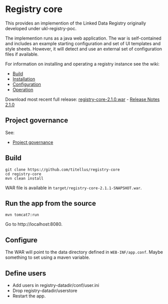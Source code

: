 # Registry core

This provides an implemention of the Linked Data Registry originally developed under ukl-registry-poc.

The implemention runs as a java web application. The war is self-contained and includes an example starting configuration and set of UI templates and style sheets. However, it will detect and use an external set of configuration files if available.

For information on installing and operating a registry instance see the wiki:
   * [Build](https://github.com/UKGovLD/registry-core/wiki/Build)
   * [Installation](https://github.com/UKGovLD/registry-core/wiki/Installation)
   * [Configuration](https://github.com/UKGovLD/registry-core/wiki/Configuration)
   * [Operation](https://github.com/UKGovLD/registry-core/wiki/Operation)
 
Download most recent full release: [registry-core-2.1.0.war](https://s3-eu-west-1.amazonaws.com/ukgovld/release/com/github/ukgovld/registry-core/2.1.0/registry-core-2.1.0.war) - 
[Release Notes 2.1.0](https://github.com/UKGovLD/registry-core/wiki/Release-2.1.0)

## Project governance

See:
   * [Project governance](https://github.com/der/ukl-registry-poc/wiki/Project-Governance)


## Build


```
git clone https://github.com/titellus/registry-core
cd registry-core
mvn clean install
```

WAR file is available in `target/registry-core-2.1.1-SNAPSHOT.war`.

## Run the app from the source

```
mvn tomcat7:run
```
Go to http://localhost:8080.

## Configure

The WAR will point to the data directory defined in `WEB-INF/app.conf`. Maybe something to set using a maven variable.


## Define users

* Add users in registry-datadir/conf/user.ini
* Drop registry-datadir/userstore
* Restart the app.

